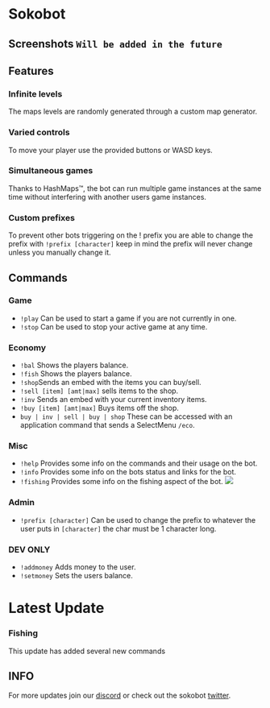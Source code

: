 # Sokobot
## Screenshots ``Will be added in the future``

## Features
### Infinite levels
The maps levels are randomly generated through a custom map generator.
### Varied controls
To move your player use the provided buttons or WASD keys.
### Simultaneous games
Thanks to HashMaps™️, the bot can run multiple game instances at the same time without interfering with another users game instances.
### Custom prefixes
To prevent other bots triggering on the ! prefix you are able to change the prefix with ``!prefix [character]`` keep in mind the prefix will never change unless you manually change it.

## Commands
### Game
- ``!play`` Can be used to start a game if you are not currently in one.
- ``!stop`` Can be used to stop your active game at any time.
### Economy
 - ``!bal`` Shows the players balance.
 - ``!fish`` Shows the players balance.
 - ``!shop``Sends an embed with the items you can buy/sell.
 - ``!sell [item] [amt|max]`` sells items to the shop.
 - ``!inv`` Sends an embed with your current inventory items.
 - ``!buy [item] [amt|max]`` Buys items off the shop.
 - ``buy | inv | sell | buy | shop`` These can be accessed with an application command that sends a SelectMenu ``/eco``.
### Misc
- ``!help`` Provides some info on the commands and their usage on the bot.
- ``!info`` Provides some info on the bots status and links for the bot.
- ``!fishing`` Provides some info on the fishing aspect of the bot. ![](https://github.com/jman13378/Sokobot/blob/master/NEWr.png)
### Admin 
- ``!prefix [character]`` Can be used to change the prefix to whatever the user puts in ``[character]`` the char must be 1 character long.
### DEV ONLY
- ``!addmoney`` Adds money to the user.
- ``!setmoney`` Sets the users balance.

# Latest Update
### Fishing
This update has added several new commands

## INFO
For more updates join our [discord](https://discord.gg/T8yhmvVqph) or check out the sokobot [twitter](https://twitter.com/SokoBotStatus).
